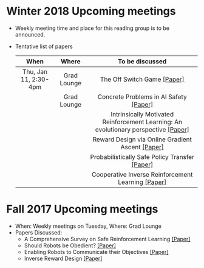 # Winter 2018 Upcoming meetings
- Weekly meeting time and place for this reading group is to be announced.
- Tentative list of papers


  | When              | Where         | To be discussed                                                               |
  |:-----------------:|:-------------:|:-----------------------------------------------------------------------------:|
  | Thu, Jan 11, 2:30-4pm| Grad Lounge| The Off Switch Game [[Paper]](https://arxiv.org/pdf/1611.08219.pdf)|
  |                   | Grad Lounge   | Concrete Problems in AI Safety [[Paper]](https://arxiv.org/pdf/1606.06565.pdf)|
  |                   |               | Intrinsically Motivated Reinforcement Learning: An evolutionary perspective [[Paper]](https://web.eecs.umich.edu/~baveja/Papers/IMRLIEEETAMDFinal.pdf)|
  |                   |               | Reward Design via Online Gradient Ascent [[Paper]](https://papers.nips.cc/paper/4146-reward-design-via-online-gradient-ascent.pdf)|
  |                   |               | Probabilistically Safe Policy Transfer [[Paper]](https://arxiv.org/pdf/1705.05394.pdf)|
  |                   |               | Cooperative Inverse Reinforcement Learning [[Paper]](https://arxiv.org/pdf/1606.03137.pdf)|
  
  



# Fall 2017 Upcoming meetings
- When: Weekly meetings on Tuesday, Where: Grad Lounge
- Papers Discussed:
  * A Comprehensive Survey on Safe Reinforcement Learning [[Paper]](http://jmlr.org/papers/v16/garcia15a.html)
  * Should Robots be Obedient? [[Paper]](https://arxiv.org/pdf/1705.09990.pdf)
  * Enabling Robots to Communicate their Objectives [[Paper]](https://arxiv.org/pdf/1702.03465.pdf)
  * Inverse Reward Design [[Paper]](https://arxiv.org/pdf/1711.02827.pdf)
